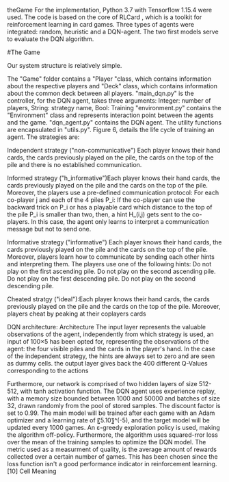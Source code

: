 theGame
For the implementation, Python 3.7 with Tensorflow 1.15.4 were used. The code is based on the core of RLCard , which is a toolkit for reinforcement learning in card games. Three types of agents were integrated: random, heuristic and a DQN-agent. The two first models serve to evaluate the DQN algorithm.

#The Game

Our system structure is relatively simple.

The "Game" folder contains a "Player "class, which contains information about the respective players and "Deck" class, which contains information about the common deck between all players.
"main_dqn.py" is the controller, for the DQN agent, takes three arguments: Integer: number of players, String: strategy name, Bool: Training
"environment.py" contains the "Environment" class and represents interaction point between the agents and the game.
"dqn_agent.py" contains the DQN agent.
The utility functions are encapsulated in "utils.py". Figure 6, details the life cycle of training an agent.
The strategies are:

Independent strategy ("non-communicative") Each player knows their hand cards, the cards previously played on the pile, the cards on the top of the pile and there is no established communication.

Informed strategy ("h_informative")Each player knows their hand cards, the cards previously played on the pile and the cards on the top of the pile. Moreover, the players use a pre-defined communication protocol: For each co-player j and each of the 4 piles P_i: If the co-player can use the backward trick on P_i or has a playable card which distance to the top of the pile P_i is smaller than two, then, a hint H_(i,j) gets sent to the co-players. In this case, the agent only learns to interpret a communication message but not to send one.

Informative strategy ("informative") Each player knows their hand cards, the cards previously played on the pile and the cards on the top of the pile. Moreover, players learn how to communicate by sending each other hints and interpreting them. The players use one of the following hints: Do not play on the first ascending pile. Do not play on the second ascending pile. Do not play on the first descending pile. Do not play on the second descending pile.

Cheated stratgy ("ideal"):Each player knows their hand cards, the cards previously played on the pile and the cards on the top of the pile. Moreover, players cheat by peaking at their coplayers cards

DQN architecture: Architecture The input layer represents the valuable observations of the agent, independently from which strategy is used, an input of 100×5 has been opted for, representing the observations of the agent: the four visible piles and the cards in the player's hand. In the case of the independent strategy, the hints are always set to zero and are seen as dummy cells. the output layer gives back the 400 different Q-Values corresponding to the actions

Furthermore, our network is comprised of two hidden layers of size 512-512, with tanh activation function. The DQN agent uses experience replay, with a memory size bounded between 1000 and 50000 and batches of size 32, drawn randomly from the pool of stored samples. The discount factor is set to 0.99. The main model will be trained after each game with an Adam optimizer and a learning rate of 〖5.10〗^(-5), and the target model will be updated every 1000 games. An ε-greedy exploration policy is used, making the algorithm off-policy. Furthermore, the algorithm uses squared-rror loss over the mean of the training samples to optimize the DQN model. The metric used as a measurment of quality, is the average amount of rewards collected over a certain number of games. This has been chosen since the loss function isn't a good performance indicator in reinforcement learning. [10] Cell Meaning
